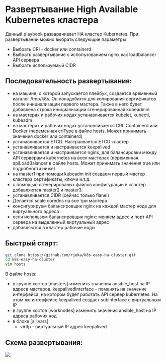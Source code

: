 # Развертывание High Available Kubernetes кластера 

Данный playbook разварачивает HA кластер Kubernetes.
При развертывании можно выбрать следующие параметры
-  Выбрать CRI - docker или containerd
- Выбрать развертывание с использованием nginx как loadbalancer API сервера
- Выбрать используемый CIDR


## Последовательность развертывания:
- на машине, с которой запускается плейбук, создается временный каталог /tmp/k8s. Он понадобится для копирования сертификатов после инициализации первого мастера. Также в него будет добавлена строка инициализации сгенерированная kubeadmin
- на мастерах и рабочих нодах устанавливается kubelet, kubectl, kubeadm
- на мастерах и рабочих нодах установливается CRI. Containerd или Docker (переменная criType в файле hosts. Может принимать значения docker или containerd)
- устанавливается ETCD. Настраивается ETCD кластер
- устанавливается и настраивается keepalived
- устанавливается и настраивается nginx, для балансировки между API серверами kubernetes на всех мастерах (переменная apiLoadBalancer в файле hosts. Может принимать значения true или подробности ниже)
- на master1 при помощи kubeadm init создаем первый мастер кластера сертификаты, ключи и.т.д.
- с помощью сгенерированых файлов конфигурации в кластер добавляются master2 и master3.
- устанавливается CIDR (сейчас только flanel)
- Делается scale coredns на все три мастера
- конфигурируем балансировщик nginx на каждой мастер ноде для виртуального адреса
- если использем балансировщик nginx: меняем адрес и порт API сервера на выделенный виртуальный адрес
- добавляются в кластер рабочие ноды

## Быстрый старт:

```bash
git clone https://github.com/rjeka/k8s-easy-ha-cluster.git
cd k8s-easy-ha-cluster
vim hosts
```
В файле hosts:
- в группе хостов [masters] изменить значения ansible_host на IP адреса мастеров. 
  keepalivedInterface - поменять на значение интерфейса, на котором будет работать API сервер kubernetes. На этом же       интерфейсе keepalived создаст subinterface c виртуальным IP
- в группе хостов [worknodes]  изменить значения ansible_host на IP адреса рабочих нод
- в блоке [all:vars]:
  - virtIp - виртуальный IP адрес keepalived


## Схема развертывания:

![](https://habrastorage.org/webt/db/xm/pn/dbxmpnpsth-psiiyn_ittkfkc4a.png)
